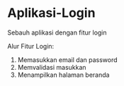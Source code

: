 # Aplikasi-Login
Sebauh aplikasi dengan fitur login

Alur Fitur Login:
1. Memasukkan email dan password
2. Memvalidasi masukkan
3. Menampilkan halaman beranda
